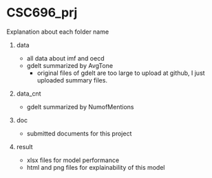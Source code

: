 # CSC696_prj

Explanation about each folder name

1. data
	- all data about imf and oecd
	- gdelt summarized by AvgTone
		* original files of gdelt are too large to upload at github, I just uploaded summary files.

2. data_cnt
	- gdelt summarized by NumofMentions

3. doc
	- submitted documents for this project

4. result
	- xlsx files for model performance
	- html and png files for explainability of this model
